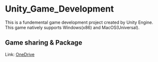 # Unity_Game_Development
This is a fundemental game development project created by Unity Engine. This game natively supports Windows(x86) and MacOS(Universal).

## Game sharing & Package
Link: [OneDrive](https://onedrive.live.com/?authkey=%21ADVZ1MGYuwStgkI&id=87C4573793F51D5E%21311&cid=87C4573793F51D5E)
